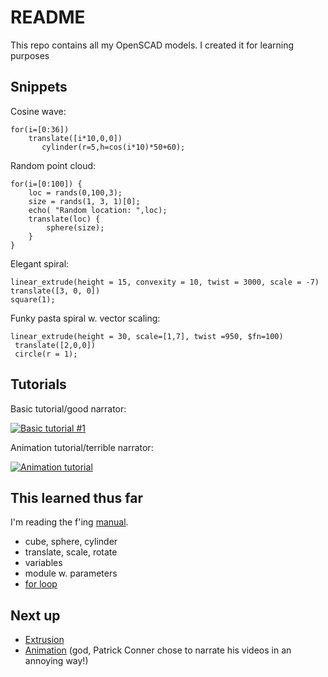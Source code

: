 # README

This repo contains all my OpenSCAD models. I created it for learning purposes

## Snippets

Cosine wave:

```
for(i=[0:36])
    translate([i*10,0,0])
       cylinder(r=5,h=cos(i*10)*50+60);
```

Random point cloud:

```
for(i=[0:100]) {
    loc = rands(0,100,3);
    size = rands(1, 3, 1)[0];
    echo( "Random location: ",loc);
    translate(loc) {
        sphere(size);
    }
}
```

Elegant spiral:

```
linear_extrude(height = 15, convexity = 10, twist = 3000, scale = -7)
translate([3, 0, 0])
square(1);
```

Funky pasta spiral w. vector scaling:

```
linear_extrude(height = 30, scale=[1,7], twist =950, $fn=100)
 translate([2,0,0])
 circle(r = 1);
```

## Tutorials

Basic tutorial/good narrator:

[![Basic tutorial #1](http://img.youtube.com/vi/eq5ObNeiAUw/0.jpg)](http://www.youtube.com/watch?v=eq5ObNeiAUw)

Animation tutorial/terrible narrator:

[![Animation tutorial](http://img.youtube.com/vi/yDHRaSAYLNw/0.jpg)](http://www.youtube.com/watch?v=yDHRaSAYLNw)

## This learned thus far

I'm reading the f'ing [manual](https://en.wikibooks.org/wiki/OpenSCAD_User_Manual/The_OpenSCAD_Language).

* cube, sphere, cylinder
* translate, scale, rotate
* variables
* module w. parameters
* [for loop](https://en.wikibooks.org/wiki/OpenSCAD_User_Manual/The_OpenSCAD_Language#For_Loop)

## Next up

* [Extrusion](https://en.wikibooks.org/wiki/OpenSCAD_User_Manual/The_OpenSCAD_Language#2D_to_3D_Extrusion)
* [Animation](https://www.youtube.com/watch?v=yDHRaSAYLNw) (god, Patrick Conner chose to narrate his videos in an annoying way!)
